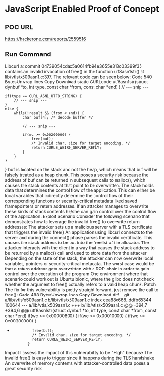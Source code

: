 # JavaScript Enabled Proof of Concept

## POC URL
https://hackerone.com/reports/2559516

## Run Command
Libcurl at commit 04739054cdac5a0614fb94e3655e313c03399f35 contains an invalid invocation of free() in the function utf8asn1str() at lib/vtls/x509asn1.c:397.
The relevant code can be seen below:
Code 540 BytesUnwrap lines Copy Download
static CURLcode
utf8asn1str(struct dynbuf *to, int type, const char *from, const char *end)
{
    // --- snip ---
    
    if(type == CURL_ASN1_UTF8_STRING) {
        // --- snip ---
    }
    else {
        while(!result && (from < end)) {
            char buf[4]; /* decode buffer */
            
            // --- snip ---
        
            if(wc >= 0x00200000) {
                free(buf);
                /* Invalid char. size for target encoding. */
                return CURLE_WEIRD_SERVER_REPLY;
            }
        }
    }
}
buf is located on the stack and not the heap, which means that buf will be falsely treated as a heap chunk.
This poses a security risk because the address of buf can be returned in subsequent calls to malloc(), which causes
the stack contents at that point to be overwritten.
The stack holds data that determines the control flow of the application. This can either be local variables that indirectly
determine the control flow of their corresponding functions or security-critical metadata liked saved framepointers or return addresses.
If an attacker manages to overwrite these kinds of stack contents he/she can gain control over the control flow of the application.
Exploit Scenario
Consider the following scenario that demonstrates how to leverage the invalid free() to overwrite return addresses:
The attacker sets up a malicious server with a TLS certificate that triggers the invalid free()
An application using libcurl connects to the server and during the connect() phase parses the invalid certificate. This causes the stack address to be put into the freelist of the allocator.
The attacker interacts with the client in a way that causes the stack address to be returned by a malloc() call and used to store data from the attacker
Depending on the state of the stack, the attacker can now overwrite local variables, pointers or security-critical metadata. The worst case would be that a return address gets overwritten with a ROP-chain in order to gain control over the execution of the program
One environment where that scenario could work out is Ubuntu bionic, where the glibc does not check whether the argument to free() actually refers to a valid heap chunk.
Patch
The fix for this vulnerability is pretty straight forward, just remove the call to free():
Code 488 BytesUnwrap lines Copy Download
diff --git a/lib/vtls/x509asn1.c b/lib/vtls/x509asn1.c
index cea88e668..ddfb65344 100644
--- a/lib/vtls/x509asn1.c
+++ b/lib/vtls/x509asn1.c
@@ -394,7 +394,6 @@ utf8asn1str(struct dynbuf *to, int type, const char *from, const char *end)
         if(wc >= 0x00000800) {
           if(wc >= 0x00010000) {
             if(wc >= 0x00200000) {
-              free(buf);
               /* Invalid char. size for target encoding. */
               return CURLE_WEIRD_SERVER_REPLY;
             }
Impact
I assess the impact of this vulnerability to be "High" because
The invalid free() is easy to trigger since it happens during the TLS handshake
An overwrite of memory contents with attacker-controlled data poses a great security risk